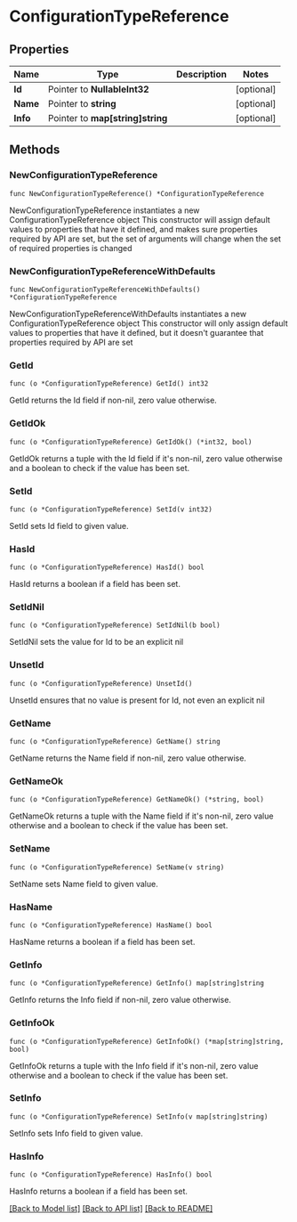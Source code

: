 # ConfigurationTypeReference

## Properties

Name | Type | Description | Notes
------------ | ------------- | ------------- | -------------
**Id** | Pointer to **NullableInt32** |  | [optional] 
**Name** | Pointer to **string** |  | [optional] 
**Info** | Pointer to **map[string]string** |  | [optional] 

## Methods

### NewConfigurationTypeReference

`func NewConfigurationTypeReference() *ConfigurationTypeReference`

NewConfigurationTypeReference instantiates a new ConfigurationTypeReference object
This constructor will assign default values to properties that have it defined,
and makes sure properties required by API are set, but the set of arguments
will change when the set of required properties is changed

### NewConfigurationTypeReferenceWithDefaults

`func NewConfigurationTypeReferenceWithDefaults() *ConfigurationTypeReference`

NewConfigurationTypeReferenceWithDefaults instantiates a new ConfigurationTypeReference object
This constructor will only assign default values to properties that have it defined,
but it doesn't guarantee that properties required by API are set

### GetId

`func (o *ConfigurationTypeReference) GetId() int32`

GetId returns the Id field if non-nil, zero value otherwise.

### GetIdOk

`func (o *ConfigurationTypeReference) GetIdOk() (*int32, bool)`

GetIdOk returns a tuple with the Id field if it's non-nil, zero value otherwise
and a boolean to check if the value has been set.

### SetId

`func (o *ConfigurationTypeReference) SetId(v int32)`

SetId sets Id field to given value.

### HasId

`func (o *ConfigurationTypeReference) HasId() bool`

HasId returns a boolean if a field has been set.

### SetIdNil

`func (o *ConfigurationTypeReference) SetIdNil(b bool)`

 SetIdNil sets the value for Id to be an explicit nil

### UnsetId
`func (o *ConfigurationTypeReference) UnsetId()`

UnsetId ensures that no value is present for Id, not even an explicit nil
### GetName

`func (o *ConfigurationTypeReference) GetName() string`

GetName returns the Name field if non-nil, zero value otherwise.

### GetNameOk

`func (o *ConfigurationTypeReference) GetNameOk() (*string, bool)`

GetNameOk returns a tuple with the Name field if it's non-nil, zero value otherwise
and a boolean to check if the value has been set.

### SetName

`func (o *ConfigurationTypeReference) SetName(v string)`

SetName sets Name field to given value.

### HasName

`func (o *ConfigurationTypeReference) HasName() bool`

HasName returns a boolean if a field has been set.

### GetInfo

`func (o *ConfigurationTypeReference) GetInfo() map[string]string`

GetInfo returns the Info field if non-nil, zero value otherwise.

### GetInfoOk

`func (o *ConfigurationTypeReference) GetInfoOk() (*map[string]string, bool)`

GetInfoOk returns a tuple with the Info field if it's non-nil, zero value otherwise
and a boolean to check if the value has been set.

### SetInfo

`func (o *ConfigurationTypeReference) SetInfo(v map[string]string)`

SetInfo sets Info field to given value.

### HasInfo

`func (o *ConfigurationTypeReference) HasInfo() bool`

HasInfo returns a boolean if a field has been set.


[[Back to Model list]](../README.md#documentation-for-models) [[Back to API list]](../README.md#documentation-for-api-endpoints) [[Back to README]](../README.md)



